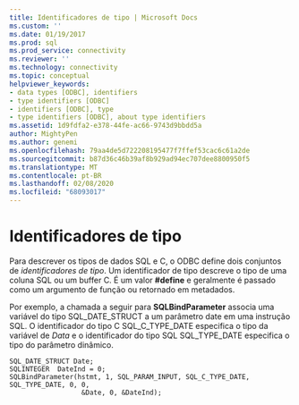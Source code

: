 ```yaml
---
title: Identificadores de tipo | Microsoft Docs
ms.custom: ''
ms.date: 01/19/2017
ms.prod: sql
ms.prod_service: connectivity
ms.reviewer: ''
ms.technology: connectivity
ms.topic: conceptual
helpviewer_keywords:
- data types [ODBC], identifiers
- type identifiers [ODBC]
- identifiers [ODBC], type
- type identifiers [ODBC], about type identifiers
ms.assetid: 1d9fdfa2-e378-44fe-ac66-9743d9bbdd5a
author: MightyPen
ms.author: genemi
ms.openlocfilehash: 79aa4de5d722208195477f7ffef53cac6c61a2de
ms.sourcegitcommit: b87d36c46b39af8b929ad94ec707dee8800950f5
ms.translationtype: MT
ms.contentlocale: pt-BR
ms.lasthandoff: 02/08/2020
ms.locfileid: "68093017"
---
```

# <a name="type-identifiers"></a>Identificadores de tipo
Para descrever os tipos de dados SQL e C, o ODBC define dois conjuntos de *identificadores de tipo*. Um identificador de tipo descreve o tipo de uma coluna SQL ou um buffer C. É um valor **#define** e geralmente é passado como um argumento de função ou retornado em metadados.  
  
 Por exemplo, a chamada a seguir para **SQLBindParameter** associa uma variável do tipo SQL_DATE_STRUCT a um parâmetro date em uma instrução SQL. O identificador do tipo C SQL_C_TYPE_DATE especifica o tipo da variável de *Data* e o identificador do tipo SQL SQL_TYPE_DATE especifica o tipo do parâmetro dinâmico.  
  
```  
SQL_DATE_STRUCT Date;  
SQLINTEGER  DateInd = 0;  
SQLBindParameter(hstmt, 1, SQL_PARAM_INPUT, SQL_C_TYPE_DATE, SQL_TYPE_DATE, 0, 0,  
                  &Date, 0, &DateInd);  
```
